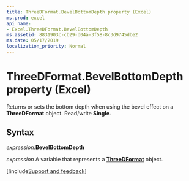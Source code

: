 ```yaml
---
title: ThreeDFormat.BevelBottomDepth property (Excel)
ms.prod: excel
api_name:
- Excel.ThreeDFormat.BevelBottomDepth
ms.assetid: 8831903c-cb29-d04a-3f58-8c3d9745dbe2
ms.date: 05/17/2019
localization_priority: Normal
---
```



# ThreeDFormat.BevelBottomDepth property (Excel)

Returns or sets the bottom depth when using the bevel effect on a **ThreeDFormat** object. Read/write **Single**.


## Syntax

_expression_.**BevelBottomDepth**

_expression_ A variable that represents a **[ThreeDFormat](Excel.ThreeDFormat.md)** object.




[!include[Support and feedback](~/includes/feedback-boilerplate.md)]